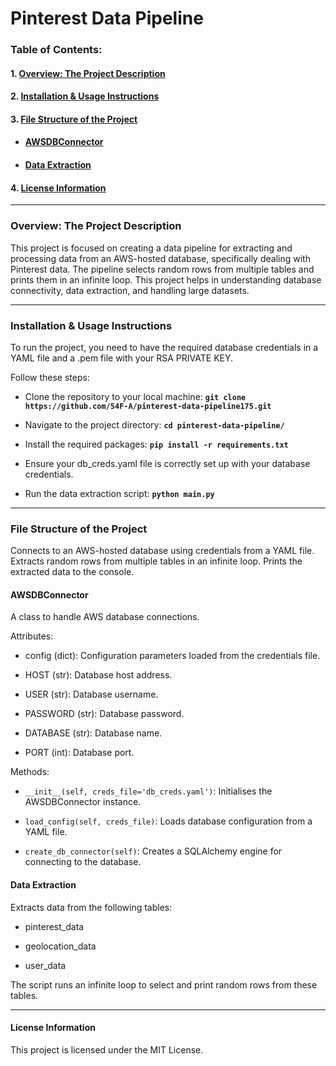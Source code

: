 # Pinterest Data Pipeline

### Table of Contents:

#### 1. [Overview: The Project Description](#1-overview-the-project-description)
#### 2. [Installation & Usage Instructions](#2-installation--usage-instructions)
#### 3. [File Structure of the Project](#3-file-structure-of-the-project)
- #### [AWSDBConnector](#awsdbconnector)
- #### [Data Extraction](#data-extraction)
#### 4. [License Information](#4-license-information)

---

### Overview: The Project Description

This project is focused on creating a data pipeline for extracting and processing data from an AWS-hosted database, specifically dealing with Pinterest data. The pipeline selects random rows from multiple tables and prints them in an infinite loop. This project helps in understanding database connectivity, data extraction, and handling large datasets.

---

### Installation & Usage Instructions

To run the project, you need to have the required database credentials in a YAML file and a .pem file with your RSA PRIVATE KEY.

Follow these steps:

- Clone the repository to your local machine: __`git clone https://github.com/54F-A/pinterest-data-pipeline175.git`__

- Navigate to the project directory: __`cd pinterest-data-pipeline/`__

- Install the required packages: __`pip install -r requirements.txt`__

- Ensure your db_creds.yaml file is correctly set up with your database credentials.

- Run the data extraction script: __`python main.py`__

---

### File Structure of the Project

Connects to an AWS-hosted database using credentials from a YAML file.
Extracts random rows from multiple tables in an infinite loop.
Prints the extracted data to the console.

#### AWSDBConnector

A class to handle AWS database connections.

Attributes:

- config (dict): Configuration parameters loaded from the credentials file.

- HOST (str): Database host address.

- USER (str): Database username.

- PASSWORD (str): Database password.

- DATABASE (str): Database name.

- PORT (int): Database port.

Methods:

- `__init__(self, creds_file='db_creds.yaml')`: Initialises the AWSDBConnector instance.

- `load_config(self, creds_file)`: Loads database configuration from a YAML file.

- `create_db_connector(self)`: Creates a SQLAlchemy engine for connecting to the database.

#### Data Extraction

Extracts data from the following tables:

- pinterest_data

- geolocation_data

- user_data

The script runs an infinite loop to select and print random rows from these tables.

---

#### License Information

This project is licensed under the MIT License.